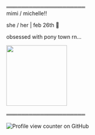 ═════════════════════ <br>
mimi / michelle!!

she / her | feb 26th 🎂

obsessed with pony town rn...

<img style="height:160px;" src="https://static.wikia.nocookie.net/sonic/images/1/1a/Rose_channel.png/revision/latest/scale-to-width-down/1000?cb=20181221020352">

═════════════════════

![Profile view counter on GitHub](https://komarev.com/ghpvc/?username=mimiforevar3000)


